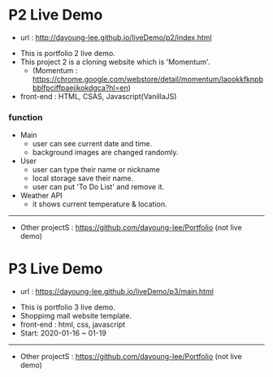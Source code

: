 # P2 Live Demo
+ url : http://dayoung-lee.github.io/liveDemo/p2/index.html
- This is portfolio 2 live demo.
- This project 2 is a cloning website which is 'Momentum'.
  + (Momentum : https://chrome.google.com/webstore/detail/momentum/laookkfknpbbblfpciffpaejjkokdgca?hl=en)
- front-end : HTML, CSAS, Javascript(VanillaJS)

### function
+ Main
  + user can see current date and time.
  + background images are changed randomly.
+ User
  + user can type their name or nickname
  + local storage save their name.
  + user can put 'To Do List' and remove it.
+ Weather API
  + it shows current temperature & location.  
--------

+ Other projectS : https://github.com/dayoung-lee/Portfolio (not live demo)


# P3 Live Demo
+ url : https://dayoung-lee.github.io/liveDemo/p3/main.html
- This is portfolio 3 live demo.
- Shoppimg mall website template.
- front-end : html, css, javascript
- Start: 2020-01-16 ~ 01-19
---------

+ Other projectS : https://github.com/dayoung-lee/Portfolio (not live demo)
